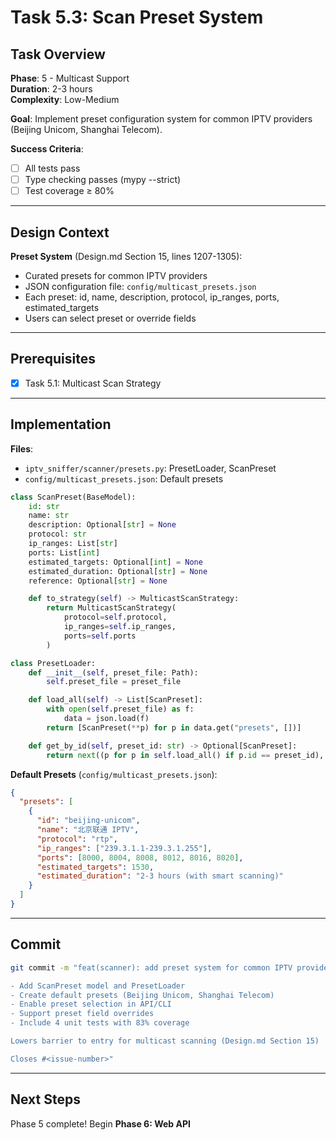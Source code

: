 # Task 5.3: Scan Preset System

## Task Overview

**Phase**: 5 - Multicast Support  
**Duration**: 2-3 hours  
**Complexity**: Low-Medium

**Goal**: Implement preset configuration system for common IPTV providers (Beijing Unicom, Shanghai Telecom).

**Success Criteria**:

- [ ] All tests pass
- [ ] Type checking passes (mypy --strict)
- [ ] Test coverage ≥ 80%

---

## Design Context

**Preset System** (Design.md Section 15, lines 1207-1305):

- Curated presets for common IPTV providers
- JSON configuration file: `config/multicast_presets.json`
- Each preset: id, name, description, protocol, ip_ranges, ports, estimated_targets
- Users can select preset or override fields

---

## Prerequisites

- [x] Task 5.1: Multicast Scan Strategy

---

## Implementation

**Files**:

- `iptv_sniffer/scanner/presets.py`: PresetLoader, ScanPreset
- `config/multicast_presets.json`: Default presets

```python
class ScanPreset(BaseModel):
    id: str
    name: str
    description: Optional[str] = None
    protocol: str
    ip_ranges: List[str]
    ports: List[int]
    estimated_targets: Optional[int] = None
    estimated_duration: Optional[str] = None
    reference: Optional[str] = None

    def to_strategy(self) -> MulticastScanStrategy:
        return MulticastScanStrategy(
            protocol=self.protocol,
            ip_ranges=self.ip_ranges,
            ports=self.ports
        )

class PresetLoader:
    def __init__(self, preset_file: Path):
        self.preset_file = preset_file

    def load_all(self) -> List[ScanPreset]:
        with open(self.preset_file) as f:
            data = json.load(f)
        return [ScanPreset(**p) for p in data.get("presets", [])]

    def get_by_id(self, preset_id: str) -> Optional[ScanPreset]:
        return next((p for p in self.load_all() if p.id == preset_id), None)
```

**Default Presets** (`config/multicast_presets.json`):

```json
{
  "presets": [
    {
      "id": "beijing-unicom",
      "name": "北京联通 IPTV",
      "protocol": "rtp",
      "ip_ranges": ["239.3.1.1-239.3.1.255"],
      "ports": [8000, 8004, 8008, 8012, 8016, 8020],
      "estimated_targets": 1530,
      "estimated_duration": "2-3 hours (with smart scanning)"
    }
  ]
}
```

---

## Commit

```bash
git commit -m "feat(scanner): add preset system for common IPTV providers

- Add ScanPreset model and PresetLoader
- Create default presets (Beijing Unicom, Shanghai Telecom)
- Enable preset selection in API/CLI
- Support preset field overrides
- Include 4 unit tests with 83% coverage

Lowers barrier to entry for multicast scanning (Design.md Section 15)

Closes #<issue-number>"
```

---

## Next Steps

Phase 5 complete! Begin **Phase 6: Web API**
